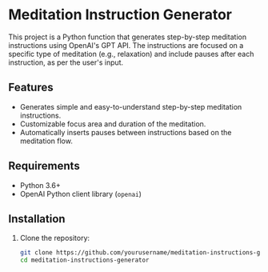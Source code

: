 # Meditation Instruction Generator

This project is a Python function that generates step-by-step meditation instructions using OpenAI's GPT API. The instructions are focused on a specific type of meditation (e.g., relaxation) and include pauses after each instruction, as per the user's input.

## Features

- Generates simple and easy-to-understand step-by-step meditation instructions.
- Customizable focus area and duration of the meditation.
- Automatically inserts pauses between instructions based on the meditation flow.

## Requirements

- Python 3.6+
- OpenAI Python client library (`openai`)

## Installation

1. Clone the repository:

   ```bash
   git clone https://github.com/yourusername/meditation-instructions-generator.git
   cd meditation-instructions-generator
